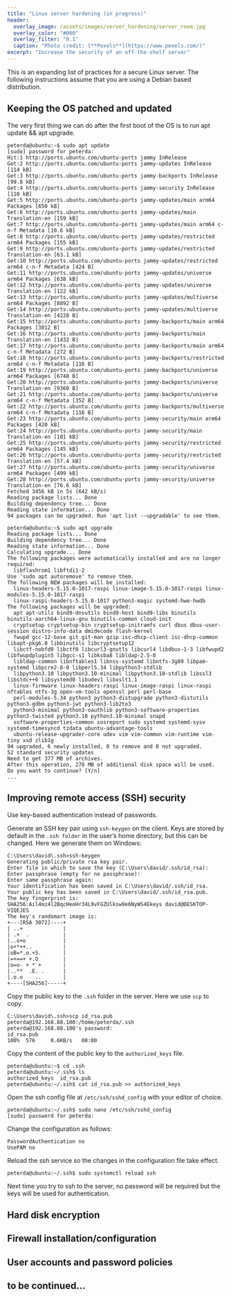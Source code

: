 ```yaml
---
title: "Linux server hardening (in progress)"
header:
  overlay_image: /assets/images/server_hardening/server_room.jpg
  overlay_color: "#000"
  overlay_filter: "0.1"
  caption: "Photo credit: [**Pexels**](https://www.pexels.com/)"
excerpt: "Increase the security of an off-the-shelf server"
---
```


This is an expanding list of practices for a secure Linux server. The following instructions assume that you are using a Debian based distribution.

## Keeping the OS patched and updated

The very first thing we can do after the first boot of the OS is to run apt update && apt upgrade.

```console
peterda@ubuntu:~$ sudo apt update
[sudo] password for peterda:
Hit:1 http://ports.ubuntu.com/ubuntu-ports jammy InRelease
Get:2 http://ports.ubuntu.com/ubuntu-ports jammy-updates InRelease [114 kB]
Get:3 http://ports.ubuntu.com/ubuntu-ports jammy-backports InRelease [99.8 kB]
Get:4 http://ports.ubuntu.com/ubuntu-ports jammy-security InRelease [110 kB]
Get:5 http://ports.ubuntu.com/ubuntu-ports jammy-updates/main arm64 Packages [650 kB]
Get:6 http://ports.ubuntu.com/ubuntu-ports jammy-updates/main Translation-en [159 kB]
Get:7 http://ports.ubuntu.com/ubuntu-ports jammy-updates/main arm64 c-n-f Metadata [10.6 kB]
Get:8 http://ports.ubuntu.com/ubuntu-ports jammy-updates/restricted arm64 Packages [155 kB]
Get:9 http://ports.ubuntu.com/ubuntu-ports jammy-updates/restricted Translation-en [63.1 kB]
Get:10 http://ports.ubuntu.com/ubuntu-ports jammy-updates/restricted arm64 c-n-f Metadata [424 B]
Get:11 http://ports.ubuntu.com/ubuntu-ports jammy-updates/universe arm64 Packages [638 kB]
Get:12 http://ports.ubuntu.com/ubuntu-ports jammy-updates/universe Translation-en [122 kB]
Get:13 http://ports.ubuntu.com/ubuntu-ports jammy-updates/multiverse arm64 Packages [8892 B]
Get:14 http://ports.ubuntu.com/ubuntu-ports jammy-updates/multiverse Translation-en [4228 B]
Get:15 http://ports.ubuntu.com/ubuntu-ports jammy-backports/main arm64 Packages [3012 B]
Get:16 http://ports.ubuntu.com/ubuntu-ports jammy-backports/main Translation-en [1432 B]
Get:17 http://ports.ubuntu.com/ubuntu-ports jammy-backports/main arm64 c-n-f Metadata [272 B]
Get:18 http://ports.ubuntu.com/ubuntu-ports jammy-backports/restricted arm64 c-n-f Metadata [116 B]
Get:19 http://ports.ubuntu.com/ubuntu-ports jammy-backports/universe arm64 Packages [6748 B]
Get:20 http://ports.ubuntu.com/ubuntu-ports jammy-backports/universe Translation-en [9360 B]
Get:21 http://ports.ubuntu.com/ubuntu-ports jammy-backports/universe arm64 c-n-f Metadata [352 B]
Get:22 http://ports.ubuntu.com/ubuntu-ports jammy-backports/multiverse arm64 c-n-f Metadata [116 B]
Get:23 http://ports.ubuntu.com/ubuntu-ports jammy-security/main arm64 Packages [420 kB]
Get:24 http://ports.ubuntu.com/ubuntu-ports jammy-security/main Translation-en [101 kB]
Get:25 http://ports.ubuntu.com/ubuntu-ports jammy-security/restricted arm64 Packages [145 kB]
Get:26 http://ports.ubuntu.com/ubuntu-ports jammy-security/restricted Translation-en [57.4 kB]
Get:27 http://ports.ubuntu.com/ubuntu-ports jammy-security/universe arm64 Packages [499 kB]
Get:28 http://ports.ubuntu.com/ubuntu-ports jammy-security/universe Translation-en [76.6 kB]
Fetched 3456 kB in 5s (642 kB/s)
Reading package lists... Done
Building dependency tree... Done
Reading state information... Done
94 packages can be upgraded. Run 'apt list --upgradable' to see them.
```

```console
peterda@ubuntu:~$ sudo apt upgrade
Reading package lists... Done
Building dependency tree... Done
Reading state information... Done
Calculating upgrade... Done
The following packages were automatically installed and are no longer required:
  libflashrom1 libftdi1-2
Use 'sudo apt autoremove' to remove them.
The following NEW packages will be installed:
  linux-headers-5.15.0-1017-raspi linux-image-5.15.0-1017-raspi linux-modules-5.15.0-1017-raspi
  linux-raspi-headers-5.15.0-1017 python3-magic systemd-hwe-hwdb
The following packages will be upgraded:
  apt apt-utils bind9-dnsutils bind9-host bind9-libs binutils binutils-aarch64-linux-gnu binutils-common cloud-init
  cryptsetup cryptsetup-bin cryptsetup-initramfs curl dbus dbus-user-session distro-info-data dmidecode flash-kernel
  fwupd gcc-12-base git git-man gzip isc-dhcp-client isc-dhcp-common libapt-pkg6.0 libbinutils libcryptsetup12
  libctf-nobfd0 libctf0 libcurl3-gnutls libcurl4 libdbus-1-3 libfwupd2 libfwupdplugin5 libgcc-s1 libksba8 libldap-2.5-0
  libldap-common libnftables1 libnss-systemd libntfs-3g89 libpam-systemd libpcre2-8-0 libperl5.34 libpython3-stdlib
  libpython3.10 libpython3.10-minimal libpython3.10-stdlib libssl3 libstdc++6 libsystemd0 libudev1 libxslt1.1
  linux-firmware linux-headers-raspi linux-image-raspi linux-raspi nftables ntfs-3g open-vm-tools openssl perl perl-base
  perl-modules-5.34 python3 python3-distupgrade python3-distutils python3-gdbm python3-jwt python3-lib2to3
  python3-minimal python3-oauthlib python3-software-properties python3-twisted python3.10 python3.10-minimal snapd
  software-properties-common sosreport sudo systemd systemd-sysv systemd-timesyncd tzdata ubuntu-advantage-tools
  ubuntu-release-upgrader-core udev vim vim-common vim-runtime vim-tiny xxd zlib1g
94 upgraded, 6 newly installed, 0 to remove and 0 not upgraded.
52 standard security updates
Need to get 377 MB of archives.
After this operation, 278 MB of additional disk space will be used.
Do you want to continue? [Y/n]
...
```

## Improving remote access (SSH) security

Use key-based authentication instead of passwords.

Generate an SSH key pair using `ssh-keygen` on the client. Keys are stored by default in the `.ssh folder` in the user’s home directory, but this can be changed. Here we generate them on Windows:

```
C:\Users\david\.ssh>ssh-keygen
Generating public/private rsa key pair.
Enter file in which to save the key (C:\Users\david/.ssh/id_rsa):
Enter passphrase (empty for no passphrase):
Enter same passphrase again:
Your identification has been saved in C:\Users\david/.ssh/id_rsa.
Your public key has been saved in C:\Users\david/.ssh/id_rsa.pub.
The key fingerprint is:
SHA256:Ail4mz4l2BqcHeoHr34L9vFGZUlksw9e6NyWS4Ekeys david@DESKTOP-VIQEJES
The key's randomart image is:
+---[RSA 3072]----+
| ..+             |
| .+  .           |
|..o+o            |
|o+*++..          |
|oB=*.o.+S.       |
|=+==+ +.O        |
|o=o- + * +       |
|..**  .E. .      |
|.o.o    ..       |
+----[SHA256]-----+
```

Copy the public key to the `.ssh` folder in the server. Here we use `scp` to copy.

```
C:\Users\david\.ssh>scp id_rsa.pub peterda@192.168.88.100:/home/peterda/.ssh
peterda@192.168.88.100's password:
id_rsa.pub                                                                              100%  576     0.6KB/s   00:00
```
Copy the content of the public key to the `authorized_keys` file.

```
peterda@ubuntu:~$ cd .ssh
peterda@ubuntu:~/.ssh$ ls
authorized_keys  id_rsa.pub
peterda@ubuntu:~/.ssh$ cat id_rsa.pub >> authorized_keys
```

Open the ssh config file at `/etc/ssh/sshd_config` with your editor of choice.

```
peterda@ubuntu:~/.ssh$ sudo nano /etc/ssh/sshd_config
[sudo] password for peterda:
```
Change the configuration as follows:

```
PasswordAuthentication no
UsePAM no
```
Reload the ssh service so the changes in the configuration file take effect.

```
peterda@ubuntu:~/.ssh$ sudo systemctl reload ssh
```

Next time you try to ssh to the server, no password will be required but the keys will be used for authentication.

## Hard disk encryption

## Firewall installation/configuration

## User accounts and password policies

## to be continued...
